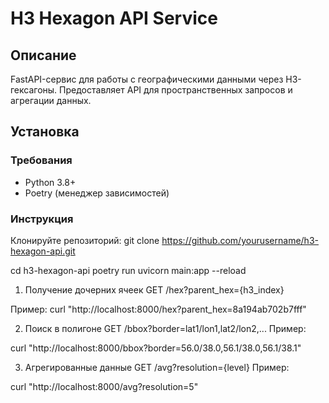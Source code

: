 # H3 Hexagon API Service

## Описание
FastAPI-сервис для работы с географическими данными через H3-гексагоны. Предоставляет API для пространственных запросов и агрегации данных.

## Установка

### Требования
- Python 3.8+
- Poetry (менеджер зависимостей)

### Инструкция

Клонируйте репозиторий:
git clone https://github.com/yourusername/h3-hexagon-api.git

cd h3-hexagon-api
poetry run uvicorn main:app --reload

1. Получение дочерних ячеек
GET /hex?parent_hex={h3_index}

Пример:
curl "http://localhost:8000/hex?parent_hex=8a194ab702b7fff"

2. Поиск в полигоне
GET /bbox?border=lat1/lon1,lat2/lon2,...
Пример:

curl "http://localhost:8000/bbox?border=56.0/38.0,56.1/38.0,56.1/38.1"

3. Агрегированные данные
GET /avg?resolution={level}
Пример:

curl "http://localhost:8000/avg?resolution=5"